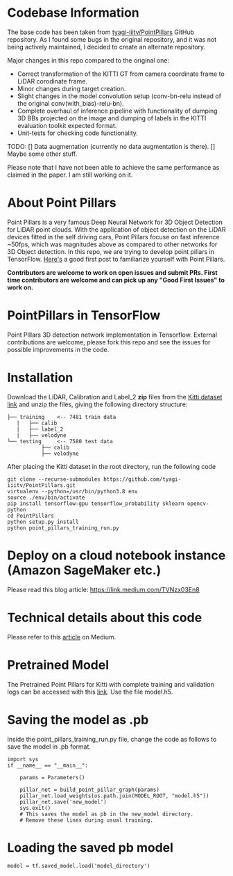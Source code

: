 
# Codebase Information
The base code has been taken from [tyagi-iiitv/PointPillars](https://github.com/tyagi-iiitv/PointPillars) GitHub repository.
As I found some bugs in the original repository, and it was not being actively maintained, I decided to create an alternate repository.

Major changes in this repo compared to the original one:
 - Correct transformation of the KITTI GT from camera coordinate frame to LiDAR corodinate frame.
 - Minor changes during target creation.
 - Slight changes in the model convolution setup (conv-bn-relu instead of the original conv(with_bias)-relu-bn).
 - Complete overhaul of inference pipeline with functionality of dumping 3D BBs projected on the image and dumping of labels in the KITTI evaluation toolkit expected format.
 - Unit-tests for checking code functionality.

TODO:
 [] Data augmentation (currently no data augmentation is there).
 [] Maybe some other stuff.

Please note that I have not been able to achieve the same performance as claimed in the paper.
I am still working on it. 

# About Point Pillars
Point Pillars is a very famous Deep Neural Network for 3D Object Detection for LiDAR point clouds. With the application of object detection on the LiDAR devices fitted in the self driving cars, Point Pillars focuse on fast inference ~50fps, which was magnitudes above as compared to other networks for 3D Object detection. In this repo, we are trying to develop point pillars in TensorFlow. [Here's](https://medium.com/@a_tyagi/pointpillars-3d-point-clouds-bounding-box-detection-and-tracking-pointnet-pointnet-lasernet-67e26116de5a?source=friends_link&sk=4a27f55f2cea645af39f72117984fd22) a good first post to familiarize yourself with Point Pillars. 

**Contributors are welcome to work on open issues and submit PRs. First time contributors are welcome and can pick up any "Good First Issues" to work on.**

# PointPillars in TensorFlow
Point PIllars 3D detection network implementation in Tensorflow. External contributions are welcome, please fork this repo and see the issues for possible improvements in the code.  

# Installation
Download the LiDAR, Calibration and Label_2 **zip** files from the [Kitti dataset link](http://www.cvlibs.net/datasets/kitti/eval_object.php?obj_benchmark=3d) and unzip the files, giving the following directory structure:

```plain
├── training    <-- 7481 train data
   |   ├── calib
   |   ├── label_2
   |   ├── velodyne
└── testing     <-- 7580 test data
           ├── calib
           ├── velodyne
```
After placing the Kitti dataset in the root directory, run the following code

```
git clone --recurse-submodules https://github.com/tyagi-iiitv/PointPillars.git
virtualenv --python=/usr/bin/python3.8 env
source ./env/bin/activate
pip install tensorflow-gpu tensorflow_probability sklearn opencv-python
cd PointPillars
python setup.py install
python point_pillars_training_run.py
```

# Deploy on a cloud notebook instance (Amazon SageMaker etc.)
Please read this blog article: https://link.medium.com/TVNzx03En8

# Technical details about this code
Please refer to this [article](https://medium.com/@a_tyagi/implementing-point-pillars-in-tensorflow-c38d10e9286?source=friends_link&sk=90995fae2d0a9c4e0dd5ec420c218c84) on Medium. 

# Pretrained Model
The Pretrained Point Pillars for Kitti with complete training and validation logs can be accessed with this [link](https://drive.google.com/file/d/1VfnYr3N7gZb2RuzQNCTrTIZoaoLEzc8O/view?usp=sharing). Use the file model.h5.

# Saving the model as .pb
Inside the point_pillars_training_run.py file, change the code as follows to save the model in .pb format. 

```
import sys
if __name__ == "__main__":

    params = Parameters()

    pillar_net = build_point_pillar_graph(params)
    pillar_net.load_weights(os.path.join(MODEL_ROOT, "model.h5"))
    pillar_net.save('new_model')
    sys.exit()
    # This saves the model as pb in the new_model directory. 
    # Remove these lines during usual training. 
```
# Loading the saved pb model
```
model = tf.saved_model.load('model_directory')
```

